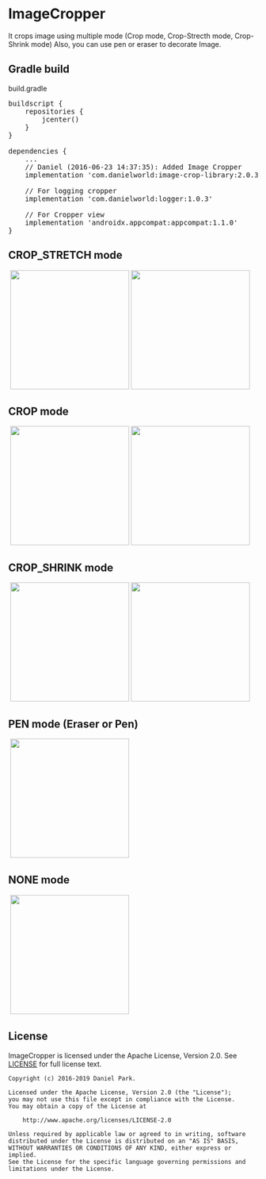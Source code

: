 # ImageCropper

It crops image using multiple mode (Crop mode, Crop-Strecth mode, Crop-Shrink mode)
Also, you can use pen or eraser to decorate Image. <br>

## Gradle build
build.gradle
<pre>
buildscript {
    repositories {
        jcenter()
    }
}

dependencies {
    ...
    // Daniel (2016-06-23 14:37:35): Added Image Cropper
    implementation 'com.danielworld:image-crop-library:2.0.3'
    
    // For logging cropper
    implementation 'com.danielworld:logger:1.0.3'
    
    // For Cropper view
    implementation 'androidx.appcompat:appcompat:1.1.0'
}
</pre>

## CROP_STRETCH mode
![]()
<img src="https://cloud.githubusercontent.com/assets/9348174/17641593/b858f648-6161-11e6-9783-6cc801b51b25.png" width="240">
<img src="https://cloud.githubusercontent.com/assets/9348174/17641595/ba3a1280-6161-11e6-9ee5-2b99fe0af2e9.png" width="240">

## CROP mode
![]()
<img src="https://cloud.githubusercontent.com/assets/9348174/17641596/bb9bf3be-6161-11e6-9f7f-b301a98abfa0.png" width="240">
<img src="https://cloud.githubusercontent.com/assets/9348174/17641597/bd776ef2-6161-11e6-95e7-a23f35dd500d.png" width="240">

## CROP_SHRINK mode
![]()
<img src="https://cloud.githubusercontent.com/assets/9348174/17641598/beff0bcc-6161-11e6-9581-5eee067d0bf6.png" width="240">
<img src="https://cloud.githubusercontent.com/assets/9348174/17641601/c0b22832-6161-11e6-8c69-fa5f5518e2e3.png" width="240">

## PEN mode (Eraser or Pen)
![]()
<img src="https://cloud.githubusercontent.com/assets/9348174/17641602/c2cbf710-6161-11e6-9713-939fe5e3d0e5.png" width="240">

## NONE mode
![]()
<img src="https://cloud.githubusercontent.com/assets/9348174/17641603/c45429f4-6161-11e6-9b8a-21ec71a8028b.png" width="240">

## License
ImageCropper is licensed under the Apache License, Version 2.0.
See [LICENSE](LICENSE) for full license text.

```
Copyright (c) 2016-2019 Daniel Park.

Licensed under the Apache License, Version 2.0 (the "License");
you may not use this file except in compliance with the License.
You may obtain a copy of the License at

    http://www.apache.org/licenses/LICENSE-2.0

Unless required by applicable law or agreed to in writing, software
distributed under the License is distributed on an "AS IS" BASIS,
WITHOUT WARRANTIES OR CONDITIONS OF ANY KIND, either express or implied.
See the License for the specific language governing permissions and
limitations under the License.
```
